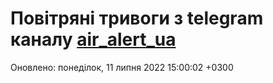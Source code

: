 # Повітряні тривоги з telegram каналу [air_alert_ua](https://t.me/air_alert_ua)

Оновлено:
понеділок, 11 липня 2022 15:00:02 +0300
